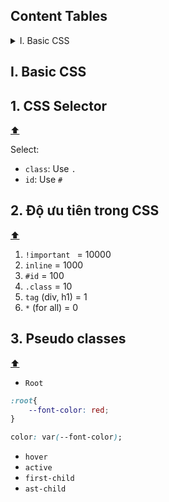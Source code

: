 ## Content Tables

<details>
  <summary>I. Basic CSS</summary>

 - [1. CSS Selector](#1-css-selector)
 - [2. Độ ưu tiên trong CSS](#2-độ-ưu-tiên-trong-css)
 - [3. Pseudo classes](#3-pseudo-classes)
</details>

## I. Basic CSS
## 1. CSS Selector
[:arrow_up:](#content-tables)

Select:
- `class`: Use `.`
- `id`: Use `#`


## 2. Độ ưu tiên trong CSS
  [:arrow_up:](#content-tables)
1. `!important ` = 10000
  2. `inline` = 1000
  3. `#id` = 100
  4. `.class` = 10
  5. `tag` (div, h1) = 1
  6. `*` (for all) = 0


## 3. Pseudo classes
  [:arrow_up:](#content-tables)
  
- `Root`

```css
:root{
    --font-color: red;
}

color: var(--font-color);
```

- `hover`
- `active`
- `first-child`
- `ast-child`


